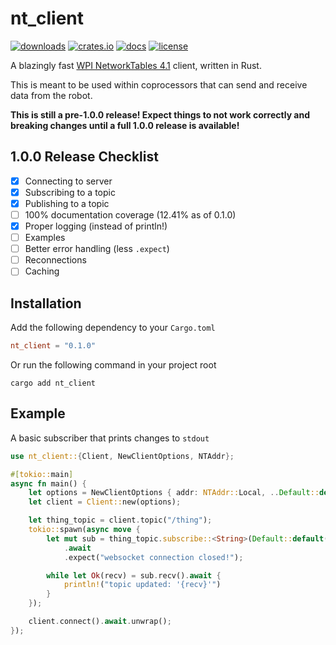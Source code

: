 # nt_client

[![downloads](https://img.shields.io/crates/v/nt_client?style=for-the-badge)](https://crates.io/crates/nt_client)
[![crates.io](https://img.shields.io/crates/d/nt_client?style=for-the-badge)](https://crates.io/crates/nt_client)
[![docs](https://img.shields.io/badge/docs-nt__client-CE412B?style=for-the-badge)](https://docs.rs/nt_client/latest/nt_client)
[![license](https://img.shields.io/crates/l/nt_client?style=for-the-badge)](https://opensource.org/license/mit)

A blazingly fast [WPI NetworkTables 4.1](https://github.com/wpilibsuite/allwpilib/blob/main/ntcore/doc/networktables4.adoc) client, written in Rust.

This is meant to be used within coprocessors that can send and receive data from the robot.

**This is still a pre-1.0.0 release! Expect things to not work correctly and breaking changes until a full 1.0.0 release is available!**

## 1.0.0 Release Checklist
- [x] Connecting to server
- [x] Subscribing to a topic
- [x] Publishing to a topic
- [ ] 100% documentation coverage (12.41% as of 0.1.0)
- [x] Proper logging (instead of println!)
- [ ] Examples
- [ ] Better error handling (less `.expect`)
- [ ] Reconnections
- [ ] Caching

## Installation
Add the following dependency to your `Cargo.toml`
```toml
nt_client = "0.1.0"
```
Or run the following command in your project root
```
cargo add nt_client
```
## Example
A basic subscriber that prints changes to `stdout`

```rust
use nt_client::{Client, NewClientOptions, NTAddr};

#[tokio::main]
async fn main() {
    let options = NewClientOptions { addr: NTAddr::Local, ..Default::default() };
    let client = Client::new(options);

    let thing_topic = client.topic("/thing");
    tokio::spawn(async move {
        let mut sub = thing_topic.subscribe::<String>(Default::default())
            .await
            .expect("websocket connection closed!");

        while let Ok(recv) = sub.recv().await {
            println!("topic updated: '{recv}'")
        }
    });

    client.connect().await.unwrap();
});
```

